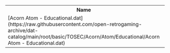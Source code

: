 <table>
<tr><th>Name</th><th>Size</th></tr>
<tr><td>
[Acorn Atom - Educational.dat](https://raw.githubusercontent.com/open-retrogaming-archive/dat-catalog/main/root/basic/TOSEC/Acorn/Atom/Educational/Acorn Atom - Educational.dat)
</td><td>804</td></tr>
</table>
